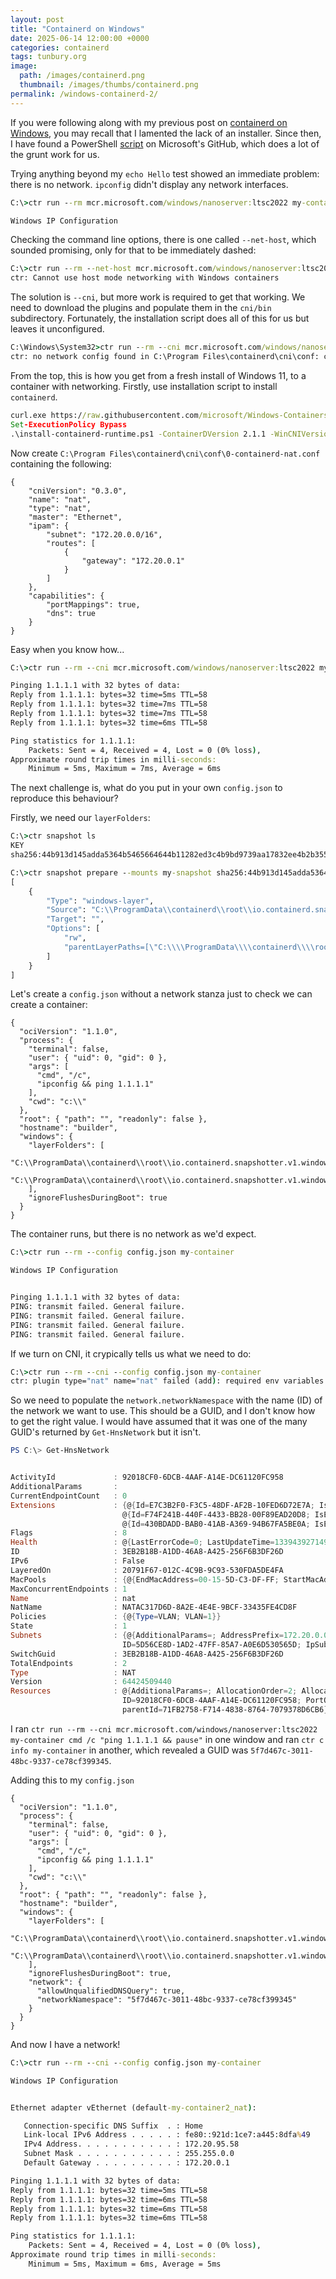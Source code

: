 ```yaml
---
layout: post
title: "Containerd on Windows"
date: 2025-06-14 12:00:00 +0000
categories: containerd
tags: tunbury.org
image:
  path: /images/containerd.png
  thumbnail: /images/thumbs/containerd.png
permalink: /windows-containerd-2/
---
```



If you were following along with my previous post on [containerd on Windows](https://www.tunbury.org/windows-containerd/), you may recall that I lamented the lack of an installer. Since then, I have found a PowerShell [script](https://github.com/microsoft/Windows-Containers/blob/Main/helpful_tools/Install-ContainerdRuntime/install-containerd-runtime.ps1) on Microsoft's GitHub, which does a lot of the grunt work for us.

Trying anything beyond my `echo Hello` test showed an immediate problem: there is no network. `ipconfig` didn't display any network interfaces.

```cmd
C:\>ctr run --rm mcr.microsoft.com/windows/nanoserver:ltsc2022 my-container ipconfig

Windows IP Configuration
```

Checking the command line options, there is one called `--net-host`, which sounded promising, only for that to be immediately dashed:

```cmd
C:\>ctr run --rm --net-host mcr.microsoft.com/windows/nanoserver:ltsc2022 my-container ipconfig
ctr: Cannot use host mode networking with Windows containers
```

The solution is `--cni`, but more work is required to get that working. We need to download the plugins and populate them in the `cni/bin` subdirectory. Fortunately, the installation script does all of this for us but leaves it unconfigured.

```cmd
C:\Windows\System32>ctr run --rm --cni mcr.microsoft.com/windows/nanoserver:ltsc2022 my-container ipconfig
ctr: no network config found in C:\Program Files\containerd\cni\conf: cni plugin not initialized
```

From the top, this is how you get from a fresh install of Windows 11, to a container with networking. Firstly, use installation script to install `containerd`.

```cmd
curl.exe https://raw.githubusercontent.com/microsoft/Windows-Containers/refs/heads/Main/helpful_tools/Install-ContainerdRuntime/install-containerd-runtime.ps1 -o install-containerd-runtime.ps1
Set-ExecutionPolicy Bypass
.\install-containerd-runtime.ps1 -ContainerDVersion 2.1.1 -WinCNIVersion 0.3.1 -ExternalNetAdapter Ethernet
```

Now create `C:\Program Files\containerd\cni\conf\0-containerd-nat.conf` containing the following:

```
{
    "cniVersion": "0.3.0",
    "name": "nat",
    "type": "nat",
    "master": "Ethernet",
    "ipam": {
        "subnet": "172.20.0.0/16",
        "routes": [
            {
                "gateway": "172.20.0.1"
            }
        ]
    },
    "capabilities": {
        "portMappings": true,
        "dns": true
    }
}
```

Easy when you know how...

```cmd
C:\>ctr run --rm --cni mcr.microsoft.com/windows/nanoserver:ltsc2022 my-container ping 1.1.1.1

Pinging 1.1.1.1 with 32 bytes of data:
Reply from 1.1.1.1: bytes=32 time=5ms TTL=58
Reply from 1.1.1.1: bytes=32 time=7ms TTL=58
Reply from 1.1.1.1: bytes=32 time=7ms TTL=58
Reply from 1.1.1.1: bytes=32 time=6ms TTL=58

Ping statistics for 1.1.1.1:
    Packets: Sent = 4, Received = 4, Lost = 0 (0% loss),
Approximate round trip times in milli-seconds:
    Minimum = 5ms, Maximum = 7ms, Average = 6ms
```

The next challenge is, what do you put in your own `config.json` to reproduce this behaviour?

Firstly, we need our `layerFolders`:

```cmd
C:\>ctr snapshot ls
KEY                                                                     PARENT KIND
sha256:44b913d145adda5364b5465664644b11282ed3c4b9bd9739aa17832ee4b2b355        Committed
```

```cmd
C:\>ctr snapshot prepare --mounts my-snapshot sha256:44b913d145adda5364b5465664644b11282ed3c4b9bd9739aa17832ee4b2b355
[
    {
        "Type": "windows-layer",
        "Source": "C:\\ProgramData\\containerd\\root\\io.containerd.snapshotter.v1.windows\\snapshots\\14",
        "Target": "",
        "Options": [
            "rw",
            "parentLayerPaths=[\"C:\\\\ProgramData\\\\containerd\\\\root\\\\io.containerd.snapshotter.v1.windows\\\\snapshots\\\\1\"]"
        ]
    }
]
```

Let's create a `config.json` without a network stanza just to check we can create a container:

```
{
  "ociVersion": "1.1.0",
  "process": {
    "terminal": false,
    "user": { "uid": 0, "gid": 0 },
    "args": [
      "cmd", "/c",
      "ipconfig && ping 1.1.1.1"
    ],
    "cwd": "c:\\"
  },
  "root": { "path": "", "readonly": false },
  "hostname": "builder",
  "windows": {
    "layerFolders": [
      "C:\\ProgramData\\containerd\\root\\io.containerd.snapshotter.v1.windows\\snapshots\\1",
      "C:\\ProgramData\\containerd\\root\\io.containerd.snapshotter.v1.windows\\snapshots\\14"
    ],
    "ignoreFlushesDuringBoot": true
  }
}
```

The container runs, but there is no network as we'd expect.

```cmd
C:\>ctr run --rm --config config.json my-container

Windows IP Configuration


Pinging 1.1.1.1 with 32 bytes of data:
PING: transmit failed. General failure.
PING: transmit failed. General failure.
PING: transmit failed. General failure.
PING: transmit failed. General failure.
```

If we turn on CNI, it crypically tells us what we need to do:

```cmd
C:\>ctr run --rm --cni --config config.json my-container
ctr: plugin type="nat" name="nat" failed (add): required env variables [CNI_NETNS] missing
```

So we need to populate the `network.networkNamespace` with the name (ID) of the network we want to use. This should be a GUID, and I don't know how to get the right value. I would have assumed that it was one of the many GUID's returned by `Get-HnsNetwork` but it isn't.

```powershell
PS C:\> Get-HnsNetwork


ActivityId             : 92018CF0-6DCB-4AAF-A14E-DC61120FC958
AdditionalParams       :
CurrentEndpointCount   : 0
Extensions             : {@{Id=E7C3B2F0-F3C5-48DF-AF2B-10FED6D72E7A; IsEnabled=False; Name=Microsoft Windows Filtering Platform},
                         @{Id=F74F241B-440F-4433-BB28-00F89EAD20D8; IsEnabled=False; Name=Microsoft Azure VFP Switch Filter Extension},
                         @{Id=430BDADD-BAB0-41AB-A369-94B67FA5BE0A; IsEnabled=True; Name=Microsoft NDIS Capture}}
Flags                  : 8
Health                 : @{LastErrorCode=0; LastUpdateTime=133943927149605101}
ID                     : 3EB2B18B-A1DD-46A8-A425-256F6B3DF26D
IPv6                   : False
LayeredOn              : 20791F67-012C-4C9B-9C93-530FDA5DE4FA
MacPools               : {@{EndMacAddress=00-15-5D-C3-DF-FF; StartMacAddress=00-15-5D-C3-D0-00}}
MaxConcurrentEndpoints : 1
Name                   : nat
NatName                : NATAC317D6D-8A2E-4E4E-9BCF-33435FE4CD8F
Policies               : {@{Type=VLAN; VLAN=1}}
State                  : 1
Subnets                : {@{AdditionalParams=; AddressPrefix=172.20.0.0/16; Flags=0; GatewayAddress=172.20.0.1; Health=;
                         ID=5D56CE8D-1AD2-47FF-85A7-A0E6D530565D; IpSubnets=System.Object[]; ObjectType=5; Policies=System.Object[]; State=0}}
SwitchGuid             : 3EB2B18B-A1DD-46A8-A425-256F6B3DF26D
TotalEndpoints         : 2
Type                   : NAT
Version                : 64424509440
Resources              : @{AdditionalParams=; AllocationOrder=2; Allocators=System.Object[]; CompartmentOperationTime=0; Flags=0; Health=;
                         ID=92018CF0-6DCB-4AAF-A14E-DC61120FC958; PortOperationTime=0; State=1; SwitchOperationTime=0; VfpOperationTime=0;
                         parentId=71FB2758-F714-4838-8764-7079378D6CB6}
```

I ran `ctr run --rm --cni mcr.microsoft.com/windows/nanoserver:ltsc2022 my-container cmd /c "ping 1.1.1.1 && pause"` in one window and ran `ctr c info my-container` in another, which revealed a GUID was `5f7d467c-3011-48bc-9337-ce78cf399345`.

Adding this to my `config.json`

```
{
  "ociVersion": "1.1.0",
  "process": {
    "terminal": false,
    "user": { "uid": 0, "gid": 0 },
    "args": [
      "cmd", "/c",
      "ipconfig && ping 1.1.1.1"
    ],
    "cwd": "c:\\"
  },
  "root": { "path": "", "readonly": false },
  "hostname": "builder",
  "windows": {
    "layerFolders": [
      "C:\\ProgramData\\containerd\\root\\io.containerd.snapshotter.v1.windows\\snapshots\\1",
      "C:\\ProgramData\\containerd\\root\\io.containerd.snapshotter.v1.windows\\snapshots\\14"
    ],
    "ignoreFlushesDuringBoot": true,
    "network": {
      "allowUnqualifiedDNSQuery": true,
      "networkNamespace": "5f7d467c-3011-48bc-9337-ce78cf399345"
    }
  }
}
```

And now I have a network!

```cmd
C:\>ctr run --rm --cni --config config.json my-container

Windows IP Configuration


Ethernet adapter vEthernet (default-my-container2_nat):

   Connection-specific DNS Suffix  . : Home
   Link-local IPv6 Address . . . . . : fe80::921d:1ce7:a445:8dfa%49
   IPv4 Address. . . . . . . . . . . : 172.20.95.58
   Subnet Mask . . . . . . . . . . . : 255.255.0.0
   Default Gateway . . . . . . . . . : 172.20.0.1

Pinging 1.1.1.1 with 32 bytes of data:
Reply from 1.1.1.1: bytes=32 time=5ms TTL=58
Reply from 1.1.1.1: bytes=32 time=6ms TTL=58
Reply from 1.1.1.1: bytes=32 time=6ms TTL=58
Reply from 1.1.1.1: bytes=32 time=6ms TTL=58

Ping statistics for 1.1.1.1:
    Packets: Sent = 4, Received = 4, Lost = 0 (0% loss),
Approximate round trip times in milli-seconds:
    Minimum = 5ms, Maximum = 6ms, Average = 5ms
```

